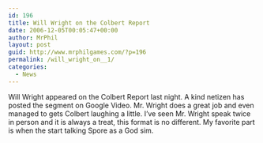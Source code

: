 ```yaml
---
id: 196
title: Will Wright on the Colbert Report
date: 2006-12-05T00:05:47+00:00
author: MrPhil
layout: post
guid: http://www.mrphilgames.com/?p=196
permalink: /will_wright_on__1/
categories:
  - News
---
```

Will Wright appeared on the Colbert Report last night. A kind netizen has posted the segment on Google Video. Mr. Wright does a great job and even managed to gets Colbert laughing a little. I&#8217;ve seen Mr. Wright speak twice in person and it is always a treat, this format is no different. My favorite part is when the start talking Spore as a God sim.